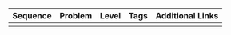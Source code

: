 | Sequence | Problem | Level | Tags | Additional Links |
| :--- | :--- | :--- | :--- | :--- |
|  |  |  |  |  |




